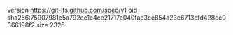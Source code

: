 version https://git-lfs.github.com/spec/v1
oid sha256:75907981e5a792ec1c4ce21717e040fae3ce854a23c6713efd428ec0366198f2
size 2326
